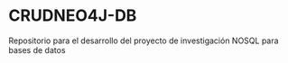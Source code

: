# CRUDNEO4J-DB
Repositorio para el desarrollo del proyecto de investigación NOSQL para bases de datos 
